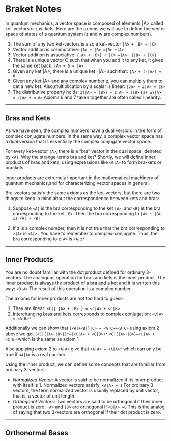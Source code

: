 # Braket Notes

In quantum mechanics, a vector space is composed of elements |A> called ket-vectors or just kets. Here are the axioms we will use to define the vector space of states of a quantum system (z and w are complex numbers).

1. The sum of any two ket-vectors is also a ket-vector
   `|A> + |B> = |C>`
2. Vector addition is commutative:
   `|A> + |B> =|B> +|A>`
3. Vector addition is associative:
   `{|A> + |B>} + |C> =|A>+ {|B> + |C>}`
4. There is a unique vector O such that when you add it to any ket, it gives the same ket back:
   `|A> + 0 = |A>`
5. Given any ket |A>, there is a unique ket -|A> such that:
   `|A> + (-|A>) = 0`
6. Given any ket |A> and any complex number z, you can multiply them to get a new ket. Also,multiplication by a scalar is linear:
   `|zA> = z|A> = |B>`
7. The distributive property holds:
   `z{|A> + |B>} = z|A> + z|B>`
   `{z+ w}|A> = z|A> + w|A>`
   Axioms 6 and 7 taken together are often called linearity.

---

## Bras and Kets

As we have seen, the complex numbers have a dual version: in the form of complex conjugate numbers. In the same way, a complex vector space has a dual version that is essentially the complex conjugate vector space.

For every ket-vector `|A>`, there is a “bra” vector in the dual space, denoted by `<A|`.
Why the strange terms bra and ket? Shortly, we will define inner products of bras and kets, using expressions like `<B|A>` to form bra-kets or brackets.

Inner products are extremely important in the mathematical machinery of quantum mechanics,and for characterizing vector spaces in general.

Bra-vectors satisfy the same axioms as the ket-vectors, but there are two things to keep in mind about the correspondence between kets and bras:

1. Suppose `<A|` is the bra corresponding to the ket `|A>`, and `<B|` is the bra corresponding to the ket `|B>`.
   Then the bra corresponding to `|A> + |B> is <A| + <B|`

2. If z is a complex number, then it is not true that the bra corresponding to `z|A>` is `<A|z.`
   You have to remember to complex-conjugate.
   Thus, the bra corresponding to
   `z|A>` is `<A|z*`

---

## Inner Products

You are no doubt familiar with the dot product defined for ordinary 3-vectors. The analogous operation for bras and kets is the inner product. The inner product is always the product of a bra and a ket and it is written this way:
`<B|A>`
The result of this operation is a complex number.

The axioms for inner products are not too hard to guess:

1. They are linear:
   `<C|{ |A> + |B> } = <C|A> + <C|B>`
2. Interchanging bras and kets corresponds to complex conjugation:
   `<B|A> = <A|B>*`

Additionally we can show that
`{<A|+<B|}|C> = <A|C>+<B|C>`
using axiom 2 above we get
`(<C|{|A>+|B>})*=(<C|A> + <C|B>)*`
`<C|{|A>+|B>}=<C|A> + <C|B>`
which is the same as axiom 1

Also applying axiom 2 to
`<A|A>`
give that
`<A|A> = <A|A>*`
which can only be true if `<A|A>` is a real number.

Using the inner product, we can define some concepts that are familiar from ordinary 3-vectors:

- _Normalized Vector_: A vector is said to be normalized if its inner product with itself is 1.
  Normalized vectors satisfy,
  `<A|A> = 1`
  For ordinary 3-vectors, the term normalized vector is usually replaced by unit vector, that is, a vector of unit length.
- _Orthogonal Vectors_: Two vectors are said to be orthogonal if their inner product is zero. `|A>` and `|B>` are orthogonal if
  `<B|A> =0`
  This is the analog of saying that two 3-vectors are orthogonal if their dot product is zero.

---

## Orthonormal Bases
